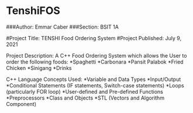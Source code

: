 # TenshiFOS

###Author: Emmar Caber
###Section: BSIT 1A
	
#Project Title: TENSHI Food Ordering System
#Project Published: July 9, 2021
	
Project Description: 
		A C++ Food Ordering System which allows the User to order the following foods:
			*Spaghetti
			*Carbonara
			*Pansit Palabok
			*Fried Chicken
			*Sinigang
			*Drinks
		
C++ Language Concepts Used:
		*Variable and Data Types
		*Input/Output
		*Conditional Statements (IF statements, Switch-case statements)
		*Loops (particularly FOR loop)
		*User-defined and Pre-defined Functions
		*Preprocessors
		*Class and Objects 
		*STL (Vectors and Algorithm Component)
